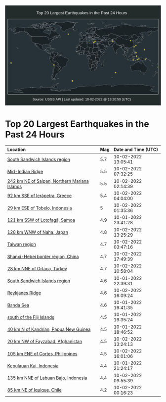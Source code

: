 ![Map](./map.png)

# Top 20 Largest Earthquakes in the Past 24 Hours

| Location | Mag | Date and Time (UTC) |
|:---|:---|:---|
| [South Sandwich Islands region](https://earthquake.usgs.gov/earthquakes/eventpage/us6000iq75) | 5.7 | 10-02-2022 13:05:41 |
| [Mid-Indian Ridge](https://earthquake.usgs.gov/earthquakes/eventpage/us6000iq5f) | 5.5 | 10-02-2022 07:32:25 |
| [242 km NE of Saipan, Northern Mariana Islands](https://earthquake.usgs.gov/earthquakes/eventpage/us6000iq47) | 5.5 | 10-02-2022 02:14:39 |
| [92 km SSE of Ierápetra, Greece](https://earthquake.usgs.gov/earthquakes/eventpage/us6000iq4q) | 5.4 | 10-02-2022 04:04:00 |
| [29 km ESE of Tobelo, Indonesia](https://earthquake.usgs.gov/earthquakes/eventpage/us6000iq43) | 5 | 10-02-2022 01:35:36 |
| [121 km SSW of Lotofagā, Samoa](https://earthquake.usgs.gov/earthquakes/eventpage/us6000iq3n) | 4.9 | 10-01-2022 23:41:28 |
| [128 km WNW of Naha, Japan](https://earthquake.usgs.gov/earthquakes/eventpage/us6000iq7w) | 4.8 | 10-02-2022 13:25:29 |
| [Taiwan region](https://earthquake.usgs.gov/earthquakes/eventpage/us6000iq4p) | 4.7 | 10-02-2022 03:47:16 |
| [Shanxi-Hebei border region, China](https://earthquake.usgs.gov/earthquakes/eventpage/us6000iq8z) | 4.7 | 10-02-2022 17:49:39 |
| [28 km NNE of Ortaca, Turkey](https://earthquake.usgs.gov/earthquakes/eventpage/us6000iq6f) | 4.7 | 10-02-2022 10:58:04 |
| [South Sandwich Islands region](https://earthquake.usgs.gov/earthquakes/eventpage/us6000iq36) | 4.6 | 10-01-2022 22:39:31 |
| [Reykjanes Ridge](https://earthquake.usgs.gov/earthquakes/eventpage/us6000iq8t) | 4.6 | 10-02-2022 16:09:24 |
| [Banda Sea](https://earthquake.usgs.gov/earthquakes/eventpage/us6000iq2c) | 4.6 | 10-01-2022 19:41:35 |
| [south of the Fiji Islands](https://earthquake.usgs.gov/earthquakes/eventpage/us6000iq2b) | 4.5 | 10-01-2022 19:35:24 |
| [40 km N of Kandrian, Papua New Guinea](https://earthquake.usgs.gov/earthquakes/eventpage/us6000iq21) | 4.5 | 10-01-2022 18:46:52 |
| [20 km NW of Fayzabad, Afghanistan](https://earthquake.usgs.gov/earthquakes/eventpage/us6000iq7v) | 4.5 | 10-02-2022 13:24:13 |
| [105 km ENE of Cortes, Philippines](https://earthquake.usgs.gov/earthquakes/eventpage/us6000iq8m) | 4.5 | 10-02-2022 16:01:06 |
| [Kepulauan Kai, Indonesia](https://earthquake.usgs.gov/earthquakes/eventpage/us6000iq2r) | 4.4 | 10-01-2022 21:24:17 |
| [135 km NNE of Labuan Bajo, Indonesia](https://earthquake.usgs.gov/earthquakes/eventpage/us6000iq64) | 4.4 | 10-02-2022 09:55:39 |
| [85 km NE of Iquique, Chile](https://earthquake.usgs.gov/earthquakes/eventpage/us6000iq3s) | 4.2 | 10-02-2022 00:16:23 |
